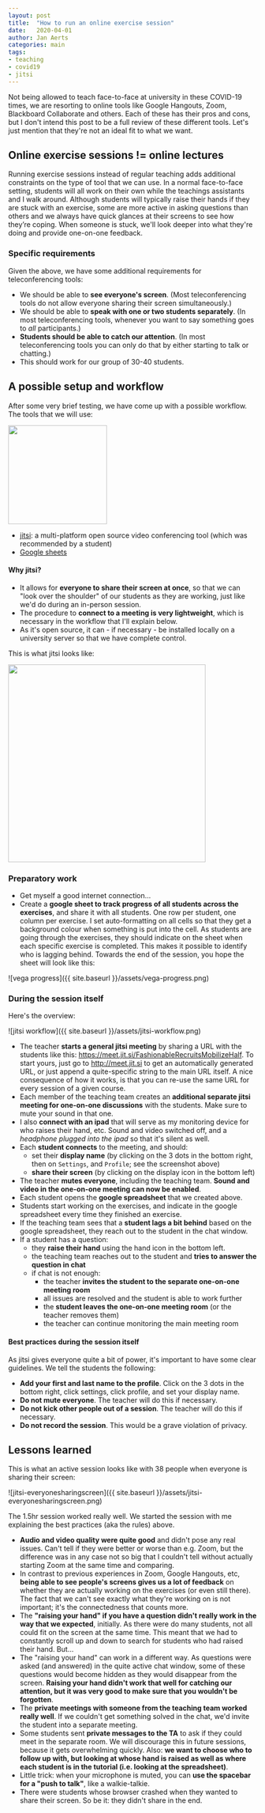 ```yaml
---
layout: post
title:  "How to run an online exercise session"
date:   2020-04-01
author: Jan Aerts
categories: main
tags:
- teaching
- covid19
- jitsi
---
```

Not being allowed to teach face-to-face at university in these COVID-19 times, we are resorting to online tools like Google Hangouts, Zoom, Blackboard Collaborate and others. Each of these has their pros and cons, but I don't intend this post to be a full review of these different tools. Let's just mention that they're not an ideal fit to what we want.

## Online exercise sessions != online lectures
Running exercise sessions instead of regular teaching adds additional constraints on the type of tool that we can use. In a normal face-to-face setting, students will all work on their own while the teachings assistants and I walk around. Although students will typically raise their hands if they are stuck with an exercise, some are more active in asking questions than others and we always have quick glances at their screens to see how they’re coping. When someone is stuck, we'll look deeper into what they're doing and provide one-on-one feedback.

### Specific requirements
Given the above, we have some additional requirements for teleconferencing tools:
- We should be able to **see everyone's screen**. (Most teleconferencing tools do not allow everyone sharing their screen simultaneously.)
- We should be able to **speak with one or two students separately**. (In most teleconferencing tools, whenever you want to say something goes to _all_ participants.)
- **Students should be able to catch our attention**. (In most teleconferencing tools you can only do that by either starting to talk or chatting.)
- This should work for our group of 30-40 students.

## A possible setup and workflow
After some very brief testing, we have come up with a possible workflow. The tools that we will use:

<img src="{{ site.baseurl }}/assets/jitsi.png" width="200px"/>

- [jitsi](http://jitsi.org): a multi-platform open source video conferencing tool (which was recommended by a student)
- [Google sheets](http://sheets.google.com)

#### Why jitsi?
- It allows for **everyone to share their screen at once**, so that we can "look over the shoulder" of our students as they are working, just like we'd do during an in-person session.
- The procedure to **connect to a meeting is very lightweight**, which is necessary in the workflow that I'll explain below.
- As it's open source, it can - if necessary - be installed locally on a university server so that we have complete control.

This is what jitsi looks like:

<img src="{{ site.baseurl }}/assets/jitsi-screenshot.png" width="400" />

### Preparatory work
- Get myself a good internet connection...
- Create a **google sheet to track progress of all students across the exercises**, and share it with all students. One row per student, one column per exercise. I set auto-formatting on all cells so that they get a background colour when something is put into the cell. As students are going through the exercises, they should indicate on the sheet when each specific exercise is completed. This makes it possible to identify who is lagging behind. Towards the end of the session, you hope the sheet will look like this:

![vega progress]({{ site.baseurl }}/assets/vega-progress.png)

### During the session itself

Here's the overview:

![jitsi workflow]({{ site.baseurl }}/assets/jitsi-workflow.png)

- The teacher **starts a general jitsi meeting** by sharing a URL with the students like this: https://meet.jit.si/FashionableRecruitsMobilizeHalf. To start yours, just go to http://meet.jit.si to get an automatically generated URL, or just append a quite-specific string to the main URL itself. A nice consequence of how it works, is that you can re-use the same URL for every session of a given course.
- Each member of the teaching team creates an **additional separate jitsi meeting for one-on-one discussions** with the students. Make sure to mute your sound in that one.
- I also **connect with an ipad** that will serve as my monitoring device for who raises their hand, etc. Sound and video switched off, and a _headphone plugged into the ipad_ so that it's silent as well.
- Each **student connects** to the meeting, and should:
  - set their **display name** (by clicking on the 3 dots in the bottom right, then on `Settings`, and `Profile`; see the screenshot above)
  - **share their screen** (by clicking on the display icon in the bottom left)
- The teacher **mutes everyone**, including the teaching team. **Sound and video in the one-on-one meeting can now be enabled**.
- Each student opens the **google spreadsheet** that we created above.
- Students start working on the exercises, and indicate in the google spreadsheet every time they finished an exercise.
- If the teaching team sees that a **student lags a bit behind** based on the google spreadsheet, they reach out to the student in the chat window.
- If a student has a question:
  - they **raise their hand** using the hand icon in the bottom left.
  - the teaching team reaches out to the student and **tries to answer the question in chat**
  - if chat is not enough:
    - the teacher **invites the student to the separate one-on-one meeting room**
    - all issues are resolved and the student is able to work further
    - the **student leaves the one-on-one meeting room** (or the teacher removes them)
    - the teacher can continue monitoring the main meeting room

#### Best practices during the session itself
As jitsi gives everyone quite a bit of power, it's important to have some clear guidelines. We tell the students the following:

- **Add your first and last name to the profile**. Click on the 3 dots in the bottom right, click settings, click profile, and set your display name.
- **Do not mute everyone**. The teacher will do this if necessary.
- **Do not kick other people out of a session**. The teacher will do this if necessary.
- **Do not record the session**. This would be a grave violation of privacy.

## Lessons learned
This is what an active session looks like with 38 people when everyone is sharing their screen:

![jitsi-everyonesharingscreen]({{ site.baseurl }}/assets/jitsi-everyonesharingscreen.png)

The 1.5hr session worked really well. We started the session with me explaining the best practices (aka the rules) above.

- **Audio and video quality were quite good** and didn't pose any real issues. Can't tell if they were better or worse than e.g. Zoom, but the difference was in any case not so big that I couldn't tell without actually starting Zoom at the same time and comparing.
- In contrast to previous experiences in Zoom, Google Hangouts, etc, **being able to see people's screens gives us a lot of feedback** on whether they are actually working on the exercises (or even still there). The fact that we can't see exactly what they're working on is not important; it's the connectedness that counts more.
- The **"raising your hand" if you have a question didn't really work in the way that we expected**, initially. As there were do many students, not all could fit on the screen at the same time. This meant that we had to constantly scroll up and down to search for students who had raised their hand. But...
- The "raising your hand" can work in a different way. As questions were asked (and answered) in the quite active chat window, some of these questions would become hidden as they would disappear from the screen. **Raising your hand didn't work that well for catching our attention, but it was very good to make sure that you wouldn't be forgotten**.
- The **private meetings with someone from the teaching team worked really well**. If we couldn't get something solved in the chat, we'd invite the student into a separate meeting.
- Some students sent **private messages to the TA** to ask if they could meet in the separate room. We will discourage this in future sessions, because it gets overwhelming quickly. Also: **we want to choose who to follow up with, but looking at whose hand is raised as well as where each student is in the tutorial (i.e. looking at the spreadsheet)**.
- Little trick: when your microphone is muted, you can **use the spacebar for a "push to talk"**, like a walkie-talkie.
- There were students whose browser crashed when they wanted to share their screen. So be it: they didn't share in the end.
